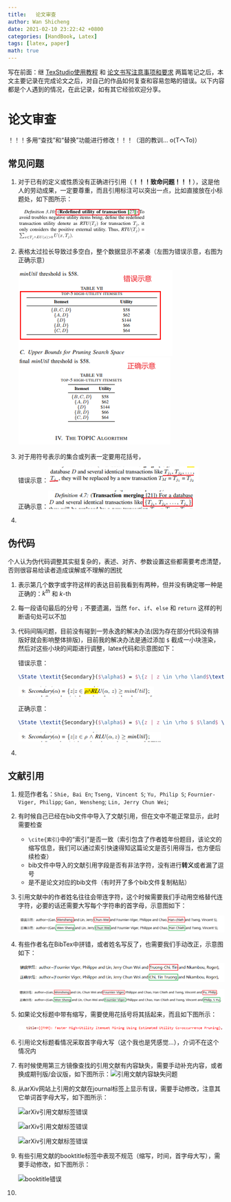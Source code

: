 ```yaml
---
title:   论文审查
author: Wan Shicheng
date: 2021-02-10 23:22:42 +0800
categories: [HandBook, Latex]
tags: [latex, paper]
math: true
---
```


写在前面：继 [TexStudio使用教程](https://suarne.github.io/posts/TexStudio%E4%BD%BF%E7%94%A8%E6%95%99%E7%A8%8B/) 和 [论文书写注意事项和要求](https://suarne.github.io/posts/%E8%AE%BA%E6%96%87%E7%BC%96%E5%86%99%E6%B3%A8%E6%84%8F%E4%BA%8B%E9%A1%B9%E5%92%8C%E8%A6%81%E6%B1%82/) 两篇笔记之后，本文主要记录在完成论文之后，对自己的作品如何复查和容易忽略的错误。以下内容都是个人遇到的情况，在此记录，如有其它经验欢迎分享。

# 论文审查

！！！多用“查找”和“替换”功能进行修改！！！（泪的教训... o(TヘTo)）

## 常见问题

1. 对于已有的定义或性质没有正确进行引用（**！！！致命问题！！！**），这是他人的劳动成果，一定要尊重，而且引用标注可以突出一点，比如直接放在小标题处，如下图所示：

   ![定义引用问题_T_](/assets/img/handbook/论文审查/定义引用问题_T.png)

2. 表格太过拉长导致过多空白，整个数据显示不紧凑（左图为错误示意，右图为正确示意）

   ![表格长度问题_F](/assets/img/handbook/论文审查/表格长度问题_F.png)![表格长度问题_T](/assets/img/handbook/论文审查/表格长度问题_T.png)

3. 对于用符号表示的集合或列表一定要用花括号，

   错误示意：![集合花括号问题_F](/assets/img/handbook/论文审查/集合花括号问题_F.png)

   正确示意：![集合花括号问题_T](/assets/img/handbook/论文审查/集合花括号问题_T.png)

4. 

## 伪代码

个人认为伪代码调整其实挺复杂的，表述、对齐、参数设置这些都需要考虑清楚，否则很容易给读者造成误解或不理解的困扰

1. 表示第几个数字或字符这样的表达目前我看到有两种，但并没有确定哪一种是正确的：$k^{th}$ 和 $k$-th

2. 每一段语句最后的分号 `;` 不要遗漏，当然 `for`、`if`、`else` 和 `return` 这样的判断语句处可以不加 

3. 代码间隔问题，目前没有碰到一劳永逸的解决办法(因为存在部分代码没有排版好就会影响整体排版)，目前我的解决办法是通过添加 `$` 截成一小块渲染，然后对这些小块的间距进行调整，latex代码和示意图如下：

   错误示意：

   ```latex
   \State \textit{Secondary}($\alpha$) = $\{z | z \in \rho \land$\textit{RLU}$(\alpha, \, z) \ge minUtil\}$;
   ```

   ![代码间距问题_F](/assets/img/handbook/论文审查/代码间距问题_F.png)

   正确示意：

   ```latex
   \State \textit{Secondary}($\alpha$) = $\{z | z \in \rho $ $\land$ \textit{RLU}$(\alpha, z) \ge$ \textit{minUtil}\};
   ```

   ![代码间距问题_T](/assets/img/handbook/论文审查/代码间距问题_T.png)

4. 

## 文献引用

1. 规范作者名：`Shie, Bai En`; `Tseng, Vincent S`; `Yu, Philip S`; `Fournier-Viger, Philipp`; `Gan, Wensheng`; `Lin, Jerry Chun Wei`; 

2. 有时候自己已经在bib文件中导入了文献引用，但在文中不能正常显示，此时需要检查

   + `\cite{索引}`中的“索引”是否一致（索引包含了作者姓年份题目，该论文的缩写信息，我们可以通过索引快速得知这篇论文是否引用得当，也方便后续检查）
   + bib文件中导入的文献引用字段是否有非法字符，没有进行**转义**或者漏了逗号
   + 是不是论文对应的bib文件（有时开了多个bib文件复制粘贴）

3. 引用文献中的作者姓名往往会带连字符，这个时候需要我们手动用空格替代连字符，必要的话还需要大写每个字符串的首字母，示意图如下：

   ![作者命名问题_1](/assets/img/handbook/论文审查/作者命名问题_1.png)

4. 有些作者名在BibTex中拼错，或者姓名写反了，也需要我们手动改正，示意图如下：

   ![作者命名问题_2](/assets/img/handbook/论文审查/作者命名问题_2.png)

   ![作者命名问题_3](/assets/img/handbook/论文审查/作者命名问题_3.png)

5. 如果论文标题中带有缩写，需要使用花括号将其括起来，而且如下图所示：

   ![论文标题缩写加花括号问题](/assets/img/handbook/论文审查/论文标题缩写加花括号问题.png)

6. 引用论文标题看情况采取首字母大写（这个我也是凭感觉...），介词不在这个情况内

7. 有时候使用第三方镜像查找的引用文献有内容缺失，需要手动补充内容，或者换成期刊版/会议版，如下图所示：![引用文献内容缺失问题](/assets/img/handbook/引用文献缺失_1.png)

8. 从arXiv网站上引用的文献在journal标签上显示有误，需要手动修改，注意其它单词首字母大写，如下图所示：

   ![arXiv引用文献标签错误](/assets/img/handbook/引用文献缺失_2.png)

   ![arXiv引用文献标签错误](/assets/img/handbook/引用文献缺失_3.png)

   ![arXiv引用文献标签错误](/assets/img/handbook/引用文献缺失_4.png)

9. 有些引用文献的booktitle标签中表现不规范（缩写，时间，首字母大写），需要手动修改，如下图所示：

   ![booktitle错误](/assets/img/handbook/引用文献booktitle错误_1.png)

10. 

